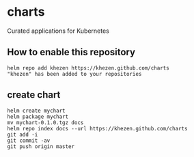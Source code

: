 # charts
Curated applications for Kubernetes

## How to enable this repository

```
helm repo add khezen https://khezen.github.com/charts
"khezen" has been added to your repositories
```

## create chart

```
helm create mychart
helm package mychart
mv mychart-0.1.0.tgz docs
helm repo index docs --url https://khezen.github.com/charts
git add -i
git commit -av
git push origin master
```